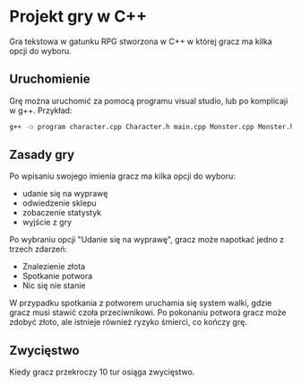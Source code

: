 # Projekt gry w C++
Gra tekstowa w gatunku RPG stworzona w C++ w której gracz ma kilka opcji do wyboru.
## Uruchomienie
Grę można uruchomić za pomocą programu visual studio, lub po komplicaji w g++. Przykład: 
```bash
g++ -o program character.cpp Character.h main.cpp Monster.cpp Monster.h randomEvent.cpp randomEvent.h Shop.cpp Shop.h
```
## Zasady gry
Po wpisaniu swojego imienia gracz ma kilka opcji do wyboru:
- udanie się na wyprawę
- odwiedzenie sklepu
- zobaczenie statystyk
- wyjście z gry

Po wybraniu opcji "Udanie się na wyprawę", gracz może napotkać jedno z trzech zdarzeń:
- Znalezienie złota
- Spotkanie potwora
- Nic się nie stanie

W przypadku spotkania z potworem uruchamia się system walki, gdzie gracz musi stawić czoła przeciwnikowi. Po pokonaniu potwora gracz może zdobyć złoto, ale istnieje również ryzyko śmierci, co kończy grę.

## Zwycięstwo
Kiedy gracz przekroczy 10 tur osiąga zwycięstwo.

